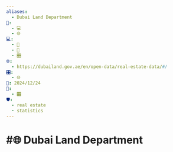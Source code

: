 ```yaml
---
aliases:
  - Dubai Land Department
📁:
  - 💻
  - 🌐
💻:
  - 📍
  - 💱
  - 🎛️
🌐:
  - https://dubailand.gov.ae/en/open-data/real-estate-data/#/
🎛️:
  - 🌐
📅: 2024/12/24
🔀:
  - 🎛️
🛡️:
  - real estate
  - statistics
---
```

# #🌐 Dubai Land Department
